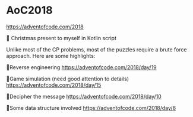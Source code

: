 # AoC2018
https://adventofcode.com/2018

🎁 Christmas present to myself in Kotlin script


Unlike most of the CP problems, most of the puzzles require a brute force approach. Here are some highlights:

🎄Reverse engineering https://adventofcode.com/2018/day/19

🎄Game simulation (need good attention to details) https://adventofcode.com/2018/day/15

🎄Decipher the message https://adventofcode.com/2018/day/10

🎄Some data structure involved https://adventofcode.com/2018/day/8
